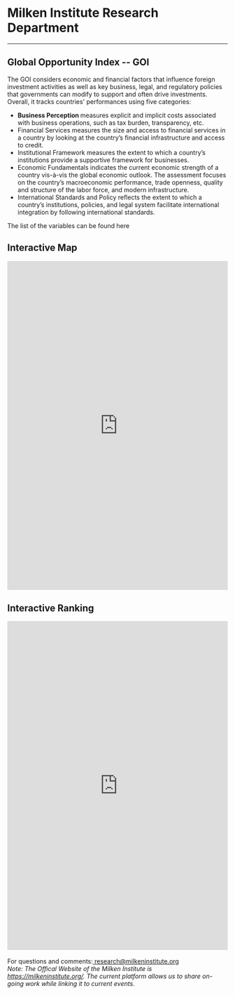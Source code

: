 
<H1><b>Milken Institute Research Department </b></H1><Hr>
<H2>Global Opportunity Index -- GOI</H2> 

The GOI considers economic and financial factors that influence foreign investment activities as well as key business, legal, and regulatory policies that governments can modify to support and often drive investments. Overall, it tracks countries' performances using five categories:
<ul>
 <li> <b>Business Perception </b> measures explicit and implicit costs associated with business operations, such as tax burden, transparency, etc. </li>
 <li> Financial Services measures the size and access to financial services in a country by looking at the country’s financial infrastructure and access to credit. </li>
 <li> Institutional Framework measures the extent to which a country’s institutions provide a supportive framework for businesses.</li>
 <li> Economic Fundamentals indicates the current economic strength of a country vis-à-vis the global economic outlook. The assessment focuses on the country’s macroeconomic performance, trade openness, quality and structure of the labor force, and modern infrastructure. </li>
 <li> International Standards and Policy reflects the extent to which a country’s institutions, policies, and legal system facilitate international integration by following international standards. </li></ul>

The list of the variables can be found here
<Br>
  <H2>Interactive Map</H2> 
  <iframe src="https://public.tableau.com/views/goi1/Dashboard1?:display_count=y&publish=yes&:origin=viz_share_link" width="100%" height="750" frameborder="0"></iframe>
  <br>
  <H2>Interactive Ranking</H2> 
  <iframe src="https://public.tableau.com/views/goi1/Dashboard3?:display_count=y&publish=yes&:origin=viz_share_link" width="100%" height="750" frameborder="0"></iframe>
  
<br>
<br>
<Bh>
For questions and comments:<a href="mailto:research@milkeninstitute.org"> research@milkeninstitute.org </a><br> 
  <i>Note: The Offical Website of the Milken Institute is <a href="https://milkeninstitute.org" target="_blank">https://milkeninstitute.org/</a>.  The current platform allows us to share on-going work while linking it to current events.</i>


